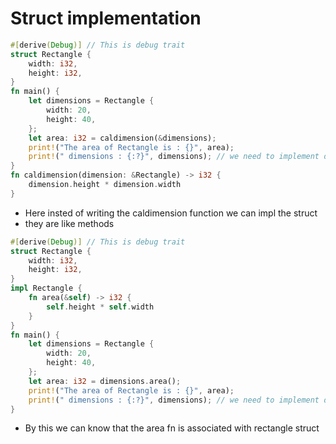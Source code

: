 # Struct implementation 
```rust
#[derive(Debug)] // This is debug trait
struct Rectangle {
    width: i32,
    height: i32,
}
fn main() {
    let dimensions = Rectangle {
        width: 20,
        height: 40,
    };
    let area: i32 = caldimension(&dimensions);
    print!("The area of Rectangle is : {}", area);
    print!(" dimensions : {:?}", dimensions); // we need to implement debug trait to print structs
}
fn caldimension(dimension: &Rectangle) -> i32 {
    dimension.height * dimension.width
}
```
- Here insted of writing the caldimension function we can impl the struct
- they are like methods
```rust
#[derive(Debug)] // This is debug trait
struct Rectangle {
    width: i32,
    height: i32,
}
impl Rectangle {
    fn area(&self) -> i32 {
        self.height * self.width
    }
}
fn main() {
    let dimensions = Rectangle {
        width: 20,
        height: 40,
    };
    let area: i32 = dimensions.area();
    print!("The area of Rectangle is : {}", area);
    print!(" dimensions : {:?}", dimensions); // we need to implement debug trait to print structs
}
```
- By this we can know that the area fn is associated with rectangle struct
